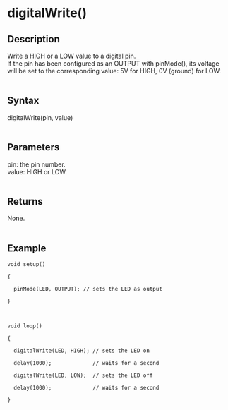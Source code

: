 # digitalWrite() #

## Description ##
Write a HIGH or a LOW value to a digital pin.<br>
If the pin has been configured as an OUTPUT with pinMode(), its voltage will be set to the corresponding value: 5V for HIGH, 0V (ground) for LOW.<br>
<br>
<h2>Syntax</h2>
digitalWrite(pin, value)<br>
<br>
<h2>Parameters</h2>
pin: the pin number.<br>
value: HIGH or LOW.<br>
<br>
<h2>Returns</h2>
None.<br>
<br>
<h2>Example</h2>
<pre><code>void setup()<br>
{<br>
  pinMode(LED, OUTPUT); // sets the LED as output<br>
}<br>
<br>
void loop()<br>
{<br>
  digitalWrite(LED, HIGH); // sets the LED on<br>
  delay(1000);             // waits for a second<br>
  digitalWrite(LED, LOW);  // sets the LED off<br>
  delay(1000);             // waits for a second<br>
}<br>
</code></pre>